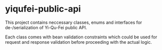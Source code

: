 # yiqufei-public-api

This project contains neccessary classes, enums and interfaces for de-/serialization of Yi-Qu-Fei public API.

Each class comes with bean validation constraints which could be used for request and response validation before proceeding with the actual logic.
